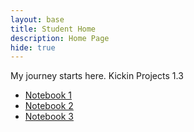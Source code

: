 ```yaml
---
layout: base
title: Student Home 
description: Home Page
hide: true
---
```


My journey starts here. Kickin Projects 1.3

- [Notebook 1](./path_to_notebook1.ipynb)
- [Notebook 2](./path_to_notebook2.ipynb)
- [Notebook 3](./path_to_notebook3.ipynb) 